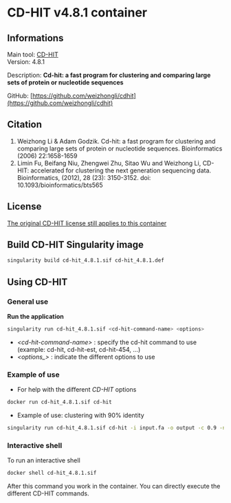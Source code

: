 # CD-HIT v4.8.1 container

## Informations

Main tool: [CD-HIT](https://sites.google.com/view/cd-hit) \
Version: 4.8.1

Description: **Cd-hit: a fast program for clustering and comparing large sets of protein or nucleotide sequences**

GitHub: [https://github.com/weizhongli/cdhit](https://github.com/weizhongli/cdhit) 

## Citation

1. Weizhong Li & Adam Godzik. Cd-hit: a fast program for clustering and comparing large sets of protein or nucleotide sequences. Bioinformatics (2006) 22:1658-1659 
2. Limin Fu, Beifang Niu, Zhengwei Zhu, Sitao Wu and Weizhong Li, CD-HIT: accelerated for clustering the next generation sequencing data. Bioinformatics, (2012), 28 (23): 3150-3152. doi: 10.1093/bioinformatics/bts565

## License

[The original CD-HIT license still applies to this container](https://github.com/weizhongli/cdhit/blob/master/license.txt)

## Build CD-HIT Singularity image 

```bash
singularity build cd-hit_4.8.1.sif cd-hit_4.8.1.def
```

## Using CD-HIT

### General use

**Run the application**
```bash
singularity run cd-hit_4.8.1.sif <cd-hit-command-name> <options>
```
* *\<cd-hit-command-name\>* : specify the cd-hit command to use (example: cd-hit, cd-hit-est, cd-hit-454, ...) 
* *\<options_\>* : indicate the different options to use

### Example of use

* For help with the different *CD-HIT* options
```bash
docker run cd-hit_4.8.1.sif cd-hit
```
* Example of use: clustering with 90% identity
```bash
singularity run cd-hit_4.8.1.sif cd-hit -i input.fa -o output -c 0.9 -n 5 -d 0
```

### Interactive shell

To run an interactive shell
```bash
docker shell cd-hit_4.8.1.sif
```
After this command you work in the container. You can directly execute the different CD-HIT commands.
